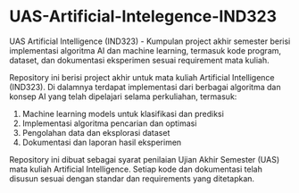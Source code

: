 # UAS-Artificial-Intelegence-IND323
UAS Artificial Intelligence (IND323) - Kumpulan project akhir semester berisi implementasi algoritma AI dan machine learning, termasuk kode program, dataset, dan dokumentasi eksperimen sesuai requirement mata kuliah.

Repository ini berisi project akhir untuk mata kuliah Artificial Intelligence (IND323). Di dalamnya terdapat implementasi dari berbagai algoritma dan konsep AI yang telah dipelajari selama perkuliahan, termasuk:
1. Machine learning models untuk klasifikasi dan prediksi
2. Implementasi algoritma pencarian dan optimasi
3. Pengolahan data dan eksplorasi dataset
4. Dokumentasi dan laporan hasil eksperimen

Repository ini dibuat sebagai syarat penilaian Ujian Akhir Semester (UAS) mata kuliah Artificial Intelligence. Setiap kode dan dokumentasi telah disusun sesuai dengan standar dan requirements yang ditetapkan.
